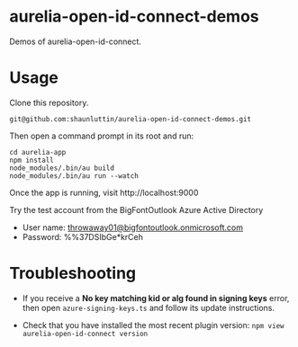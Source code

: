 # aurelia-open-id-connect-demos

Demos of aurelia-open-id-connect.

# Usage

Clone this repository.

    git@github.com:shaunluttin/aurelia-open-id-connect-demos.git

Then open a command prompt in its root and run:

    cd aurelia-app
    npm install
    node_modules/.bin/au build
    node_modules/.bin/au run --watch

Once the app is running, visit http://localhost:9000

Try the test account from the BigFontOutlook Azure Active Directory

* User name: throwaway01@bigfontoutlook.onmicrosoft.com
* Password: %%37DSIbGe*krCeh

# Troubleshooting

* If you receive a **No key matching kid or alg found in signing keys** error,
then open `azure-signing-keys.ts` and follow its update instructions.

* Check that you have installed the most recent plugin version: `npm view aurelia-open-id-connect version`


